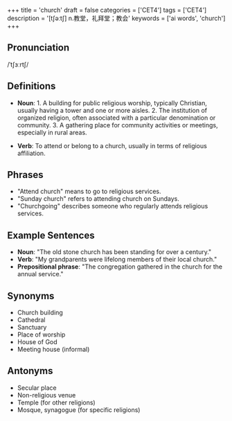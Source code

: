 +++
title = 'church'
draft = false
categories = ['CET4']
tags = ['CET4']
description = '[t∫əːt∫] n.教堂，礼拜堂；教会'
keywords = ['ai words', 'church']
+++

## Pronunciation
/ˈtʃɜːrtʃ/

## Definitions
- **Noun**: 1. A building for public religious worship, typically Christian, usually having a tower and one or more aisles. 2. The institution of organized religion, often associated with a particular denomination or community. 3. A gathering place for community activities or meetings, especially in rural areas.

- **Verb**: To attend or belong to a church, usually in terms of religious affiliation.

## Phrases
- "Attend church" means to go to religious services.
- "Sunday church" refers to attending church on Sundays.
- "Churchgoing" describes someone who regularly attends religious services.

## Example Sentences
- **Noun**: "The old stone church has been standing for over a century."
- **Verb**: "My grandparents were lifelong members of their local church."
- **Prepositional phrase**: "The congregation gathered in the church for the annual service."

## Synonyms
- Church building
- Cathedral
- Sanctuary
- Place of worship
- House of God
- Meeting house (informal)

## Antonyms
- Secular place
- Non-religious venue
- Temple (for other religions)
- Mosque, synagogue (for specific religions)
